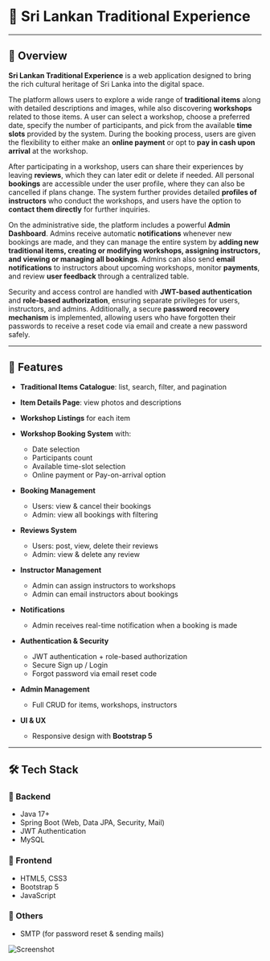 # 🌸 Sri Lankan Traditional Experience  

---

## 📖 Overview  

**Sri Lankan Traditional Experience** is a web application designed to bring the rich cultural heritage of Sri Lanka into the digital space.  

The platform allows users to explore a wide range of **traditional items** along with detailed descriptions and images, while also discovering **workshops** related to those items. A user can select a workshop, choose a preferred date, specify the number of participants, and pick from the available **time slots** provided by the system. During the booking process, users are given the flexibility to either make an **online payment** or opt to **pay in cash upon arrival** at the workshop.  

After participating in a workshop, users can share their experiences by leaving **reviews**, which they can later edit or delete if needed. All personal **bookings** are accessible under the user profile, where they can also be cancelled if plans change. The system further provides detailed **profiles of instructors** who conduct the workshops, and users have the option to **contact them directly** for further inquiries.  

On the administrative side, the platform includes a powerful **Admin Dashboard**. Admins receive automatic **notifications** whenever new bookings are made, and they can manage the entire system by **adding new traditional items, creating or modifying workshops, assigning instructors, and viewing or managing all bookings**. Admins can also send **email notifications** to instructors about upcoming workshops, monitor **payments**, and review **user feedback** through a centralized table.  

Security and access control are handled with **JWT-based authentication** and **role-based authorization**, ensuring separate privileges for users, instructors, and admins. Additionally, a secure **password recovery mechanism** is implemented, allowing users who have forgotten their passwords to receive a reset code via email and create a new password safely.  

---

## 🚀 Features  

- **Traditional Items Catalogue**: list, search, filter, and pagination  
- **Item Details Page**: view photos and descriptions  
- **Workshop Listings** for each item  
- **Workshop Booking System** with:  
  - Date selection  
  - Participants count  
  - Available time-slot selection  
  - Online payment or Pay-on-arrival option  

- **Booking Management**  
  - Users: view & cancel their bookings  
  - Admin: view all bookings with filtering  

- **Reviews System**  
  - Users: post, view, delete their reviews  
  - Admin: view & delete any review  

- **Instructor Management**  
  - Admin can assign instructors to workshops  
  - Admin can email instructors about bookings  

- **Notifications**  
  - Admin receives real-time notification when a booking is made  

- **Authentication & Security**  
  - JWT authentication + role-based authorization  
  - Secure Sign up / Login  
  - Forgot password via email reset code  

- **Admin Management**  
  - Full CRUD for items, workshops, instructors  

- **UI & UX**  
  - Responsive design with **Bootstrap 5**  

---

## 🛠 Tech Stack  

### 🔹 Backend  
- Java 17+  
- Spring Boot (Web, Data JPA, Security, Mail)  
- JWT Authentication  
- MySQL  

### 🔹 Frontend  
- HTML5, CSS3  
- Bootstrap 5  
- JavaScript  

### 🔹 Others  
- SMTP (for password reset & sending mails)  

![Screenshot](./FrontEnd/assets/screenshots/Screenshot%20(589).png)
 
